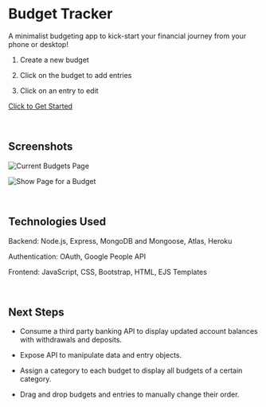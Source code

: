 
# Budget Tracker

A minimalist budgeting app to kick-start your financial journey from your phone or desktop!

1. Create a new budget

2. Click on the budget to add entries

3. Click on an entry to edit

[Click to Get Started](https://ga-budget-tracker.herokuapp.com/home)

</br>

## Screenshots

![Current Budgets Page](https://i.imgur.com/95FCQ7r.png "Current Budgets Page")

![Show Page for a Budget](https://i.imgur.com/FdbKpjA.png "Show Page for a Budget")

</br>

## Technologies Used

Backend: Node.js, Express, MongoDB and Mongoose, Atlas, Heroku

Authentication: OAuth, Google People API

Frontend: JavaScript, CSS, Bootstrap, HTML, EJS Templates

</br>

## Next Steps

- Consume a third party banking API to display updated account balances with withdrawals and deposits.

- Expose API to manipulate data and entry objects.

- Assign a category to each budget to display all budgets of a certain category.

- Drag and drop budgets and entries to manually change their order. 

